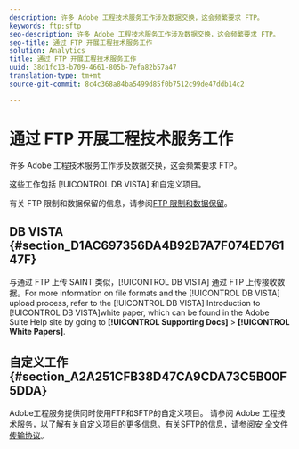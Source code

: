 ```yaml
---
description: 许多 Adobe 工程技术服务工作涉及数据交换，这会频繁要求 FTP。
keywords: ftp;sftp
seo-description: 许多 Adobe 工程技术服务工作涉及数据交换，这会频繁要求 FTP。
seo-title: 通过 FTP 开展工程技术服务工作
solution: Analytics
title: 通过 FTP 开展工程技术服务工作
uuid: 38d1fc13-b709-4661-805b-7efa82b57a47
translation-type: tm+mt
source-git-commit: 8c4c368a84ba5499d85f0b7512c99de47ddb14c2

---
```



# 通过 FTP 开展工程技术服务工作

许多 Adobe 工程技术服务工作涉及数据交换，这会频繁要求 FTP。

这些工作包括 [!UICONTROL DB VISTA] 和自定义项目。

有关 FTP 限制和数据保留的信息，请参阅[FTP 限制和数据保留](/help/export/ftp-and-sftp/ftp-limits.md)。

## DB VISTA {#section_D1AC697356DA4B92B7A7F074ED76147F}

与通过 FTP 上传 SAINT 类似，[!UICONTROL DB VISTA] 通过 FTP 上传接收数据。For more information on file formats and the [!UICONTROL DB VISTA] upload process, refer to the [!UICONTROL DB VISTA] Introduction to [!UICONTROL DB VISTA]white paper, which can be found in the Adobe Suite Help site by going to **[!UICONTROL Supporting Docs]** &gt; **[!UICONTROL White Papers]**.

## 自定义工作 {#section_A2A251CFB38D47CA9CDA73C5B00F5DDA}

Adobe工程服务提供同时使用FTP和SFTP的自定义项目。 请参阅 Adobe 工程技术服务，以了解有关自定义项目的更多信息。有关SFTP的信息，请参阅安 [全文件传输协议](/help/export/ftp-and-sftp/c-sftp/ftp-sftp.md)。
